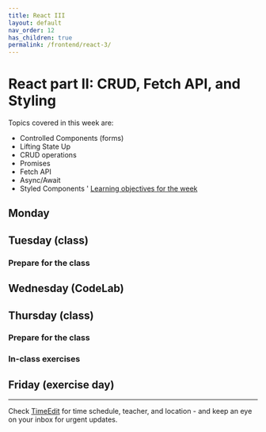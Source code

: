 ```yaml
---
title: React III
layout: default
nav_order: 12
has_children: true
permalink: /frontend/react-3/
---
```


# React part II: CRUD, Fetch API, and Styling

Topics covered in this week are:

- Controlled Components (forms)
- Lifting State Up
- CRUD operations
- Promises
- Fetch API
- Async/Await
- Styled Components
'
[Learning objectives for the week](./learningobjectives.md)

## Monday

## Tuesday (class)

### Prepare for the class

## Wednesday (CodeLab)

## Thursday (class)

### Prepare for the class

### In-class exercises

## Friday (exercise day)

<hr>

Check [TimeEdit](https://skema.cphbusiness.dk/) for time schedule, teacher, and location - and keep an eye on your inbox for urgent updates.

